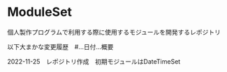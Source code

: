 # ModuleSet

個人製作プログラムで利用する際に使用するモジュールを開発するレポジトリ

以下大まかな変更履歴　#...日付...概要

2022-11-25　レポジトリ作成　初期モジュールはDateTimeSet

